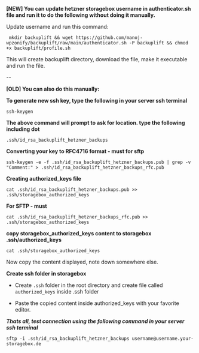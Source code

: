 **[NEW] You can update hetzner storagebox username in authenticator.sh file and run it to do the following without doing it manually.**

Update username and run this command:

` mkdir backuplift && wget https://github.com/manoj-wpzonify/backuplift/raw/main/authenticator.sh -P backuplift && chmod +x backuplift/profile.sh`

This will create backuplift directory, download the file, make it executable and run the file.

--

**[OLD] You can also do this manually:**

**To generate new ssh key, type the following in your server ssh terminal**

`ssh-keygen`

**The above command will prompt to ask for location. type the following including dot**

`.ssh/id_rsa_backuplift_hetzner_backups`

**Converting your key to RFC4716 format - must for sftp**

`ssh-keygen -e -f .ssh/id_rsa_backuplift_hetzner_backups.pub | grep -v "Comment:" > .ssh/id_rsa_backuplift_hetzner_backups_rfc.pub`

**Creating authorized_keys file**

`cat .ssh/id_rsa_backuplift_hetzner_backups.pub >> .ssh/storagebox_authorized_keys`

**For SFTP - must**

`cat .ssh/id_rsa_backuplift_hetzner_backups_rfc.pub >> .ssh/storagebox_authorized_keys`

**copy storagebox_authorized_keys content to storagebox .ssh/authorized_keys**

`cat .ssh/storagebox_authorized_keys`

Now copy the content displayed, note down somewhere else.

**Create ssh folder in storagebox**

- Create `.ssh` folder in the root directory and create file called `authorized_keys` inside .ssh folder

- Paste the copied content inside authorized_keys with your favorite editor. 

***Thats all, test connection using the following command in your server ssh terminal***

`sftp -i .ssh/id_rsa_backuplift_hetzner_backups username@username.your-storagebox.de`
